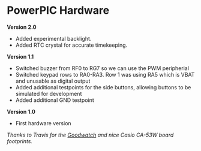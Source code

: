# PowerPIC Hardware

**Version 2.0**
- Added experimental backlight.
- Added RTC crystal for accurate timekeeping.

**Version 1.1**
- Switched buzzer from RF0 to RG7 so we can use the PWM peripherial
- Switched keypad rows to RA0-RA3. Row 1 was using RA5 which is VBAT and unusable as digital output
- Added additional testpoints for the side buttons, allowing buttons to be simulated for development
- Added additional GND testpoint

**Version 1.0**
 - First hardware version


 *Thanks to Travis for the [Goodwatch](https://github.com/travisgoodspeed/goodwatch) and nice Casio CA-53W board footprints.*